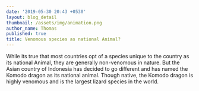 ```yaml
---
date: '2019-05-30 20:43 +0530'
layout: blog_detail
thumbnail: /assets/img/animation.png
author_name: Thomas
published: true
title: Venomous species as national Animal?
---
```

  
  While its true that most countries opt of a species unique to the country as its national Animal, they are generally non-venomous in nature. But the Asian country of Indonesia has decided to go different and has named the Komodo dragon as its national animal. Though native, the Komodo dragon is highly venomous and is the largest lizard species in the world.
